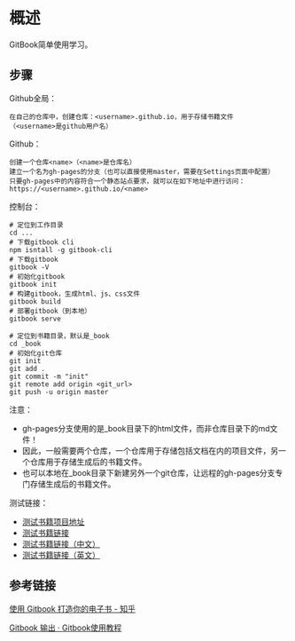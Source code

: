 # 概述

GitBook简单使用学习。

## 步骤

Github全局：

```
在自己的仓库中，创建仓库：<username>.github.io，用于存储书籍文件
（<username>是github用户名）
```

Github：

```
创建一个仓库<name>（<name>是仓库名）
建立一个名为gh-pages的分支（也可以直接使用master，需要在Settings页面中配置）
只要gh-pages中的内容符合一个静态站点要求，就可以在如下地址中进行访问：
https://<username>.github.io/<name>
```

控制台：

```
# 定位到工作目录
cd ...
# 下载gitbook cli
npm isntall -g gitbook-cli
# 下载gitbook
gitbook -V
# 初始化gitbook
gitbook init
# 构建gitbook，生成html、js、css文件
gitbook build
# 部署gitbook（到本地）
gitbook serve

# 定位到书籍目录，默认是_book
cd _book
# 初始化git仓库
git init
git add .
git commit -m "init"
git remote add origin <git_url>
git push -u origin master
```

注意：
 
* gh-pages分支使用的是_book目录下的html文件，而非仓库目录下的md文件！
* 因此，一般需要两个仓库，一个仓库用于存储包括文档在内的项目文件，另一个仓库用于存储生成后的书籍文件。
* 也可以本地在_book目录下新建另外一个git仓库，让远程的gh-pages分支专门存储生成后的书籍文件。

测试链接：

* [测试书籍项目地址](https://github.com/DragonKnightOfBreeze/test_gitbook)
* [测试书籍链接](https://dragonknightofbreeze.github.io/test_gitbook/)
* [测试书籍链接（中文）](https://dragonknightofbreeze.github.io/test_gitbook/zh-hans)
* [测试书籍链接（英文）](https://dragonknightofbreeze.github.io/test_gitbook/en)

## 参考链接

[使用 Gitbook 打造你的电子书 - 知乎](https://zhuanlan.zhihu.com/p/34946169)

[Gitbook 输出 · Gitbook使用教程](http://caibaojian.com/gitbook/format/output.html)